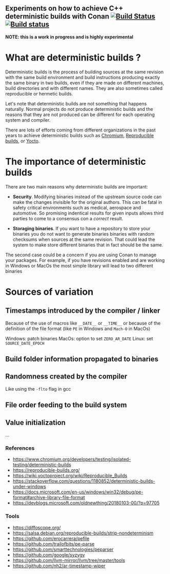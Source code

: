 ## Experiments on how to achieve C++ deterministic builds with Conan [![Build Status](https://travis-ci.org/czoido/conan-deterministic-examples.svg?branch=master)](https://travis-ci.org/czoido/conan-deterministic-examples) [![Build status](https://ci.appveyor.com/api/projects/status/i538q9jia0lsg0sn?svg=true)](https://ci.appveyor.com/project/czoido/conan-deterministic-examples)

**NOTE: this is a work in progress and is highly experimental**

# What are deterministic builds ?

Deterministic builds is the process of building sources at the same revision with the same build environment and build instructions producing exactly the same binary in two builds, even if they are made on different machines, build directories and with different names. They are also sometimes called reproducible or hermetic builds.

Let's note that deterministic builds are not something that happens naturally. Normal projects do not produce deterministic builds and the reasons that they are not produced can be different for each operating system and compiler.

There are lots of efforts coming from different organizations in the past years to achieve deterministic builds such as [Chromium](https://www.chromium.org/developers/testing/isolated-testing/deterministic-builds), [Reproducible builds](https://reproducible-builds.org/), or [Yocto](https://wiki.yoctoproject.org/wiki/Reproducible_Builds).

# The importance of deterministic builds

There are two main reasons why deterministic builds are important:

 - **Security**. Modifying binaries instead of the upstream source code can make the changes invisible for the original authors. This can be fatal in safety critical environments such as medical, aerospace and automotive. So promising indentical results for given inputs allows third parties to come to a consensus con a *correct* result.

- **Storaging binaries**. If you want to have a repository to store your binaries you do not want to generate binaries binaries with random checksums when sources at the same revision. That could lead the system to make store different binaries that in fact should be the same.

The second case could be a concern if you are using Conan to manage your packages. For example, if you have revisions enabled and are working in Windows or MacOs the most simple library will lead to two different binaries  

# Sources of variation

## Timestamps introduced by the compiler / linker

Because of the use of macros like `__DATE__` or `__TIME__` or because of the definition of the file format (like `PE` in Windows and `Mach-O` in MacOs)

Windows: patch binaries
MacOs: option to set `ZERO_AR_DATE`
Linux: set `SOURCE_DATE_EPOCH`

## Build folder information propagated to binaries

## Randomness created by the compiler

Like using the `-flto` flag in gcc

## File order feeding to the build system

## Value initialization

...

### References

- https://www.chromium.org/developers/testing/isolated-testing/deterministic-builds
- https://reproducible-builds.org/
- https://wiki.yoctoproject.org/wiki/Reproducible_Builds
- https://stackoverflow.com/questions/1180852/deterministic-builds-under-windows
- https://docs.microsoft.com/en-us/windows/win32/debug/pe-format#archive-library-file-format
- https://devblogs.microsoft.com/oldnewthing/20180103-00/?p=97705

### Tools

- https://diffoscope.org/
- https://salsa.debian.org/reproducible-builds/strip-nondeterminism
- https://github.com/erocarrera/pefile
- https://github.com/trailofbits/pe-parse
- https://github.com/smarttechnologies/peparser
- https://github.com/google/syzygy
- https://github.com/llvm-mirror/llvm/tree/master/tools
- https://github.com/nh2/ar-timestamp-wiper


